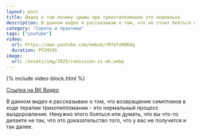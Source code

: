 ```yaml
---
layout: post
title: Видео о том почему срывы при трихотилломании это нормально
description: В данном видео я рассказываю о том, что не стоит бояться откатов и это является нормальным процессом выздоровления от трихотилломании
category: "Советы и практики"
tags: ["youtube"]
video:
  url: https://www.youtube.com/embed/rM7eYzR0KAg
  duration: PT2M29S
image:
  url: /assets/img/2025/remission-is-ok.webp
---
```


{% include video-block.html %}

<a href="https://vkvideo.ru/video-211245681_456239032" rel="nofollow">Ссылка на ВК Видео</a>

В данном видео я рассказываю о том, что возвращение симптомов в ходе терапии трихотилломании - это нормальный процесс выздоровления. 
Ненужно этого бояться или думать, что вы что-то делаете не так, что это доказательство того, что у вас не получится и так далее.